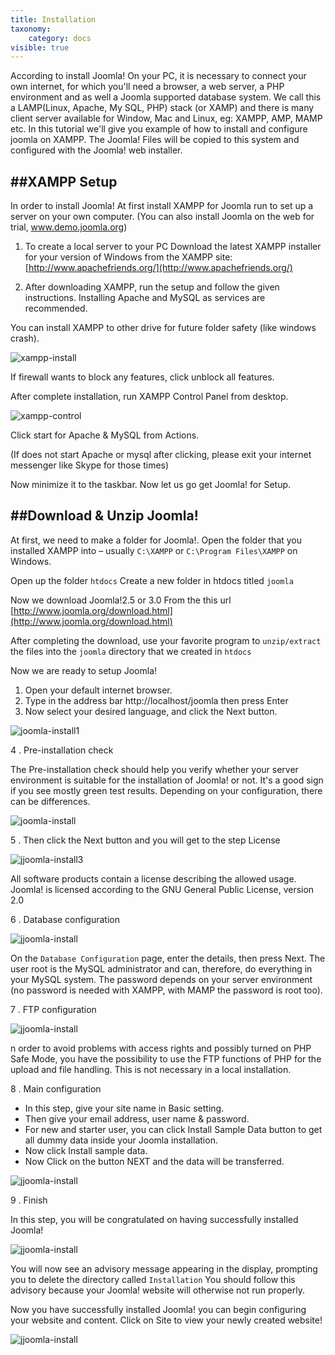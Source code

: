 ```yaml
---
title: Installation
taxonomy:
    category: docs
visible: true
---
```


According to install Joomla! On your PC, it is necessary to connect your own internet, for which you'll need a browser, a web server, a PHP environment and as well a Joomla supported database system. We call this a LAMP(Linux, Apache, My SQL, PHP) stack (or XAMP) and there is many client server available for Window, Mac and Linux, eg: XAMPP, AMP, MAMP etc. In this tutorial we'll give you example of how to install and configure joomla on XAMPP. The Joomla! Files will be copied to this system and configured with the Joomla! web installer.


##XAMPP Setup
----------
In order to install Joomla! At first install XAMPP for Joomla run to set up a server on your own computer. (You can also install Joomla on the web for trial, www.demo.joomla.org)

1. To create a local server to your PC Download the latest XAMPP installer for your version of Windows from the XAMPP site: [http://www.apachefriends.org/](http://www.apachefriends.org/)

1. After downloading XAMPP, run the setup and follow the given instructions. Installing Apache and MySQL as services are recommended.

You can install XAMPP to other drive for future folder safety (like windows crash).

![xampp-install](xampp-control.jpg)

If firewall wants to block any features, click unblock all features.

After complete installation, run XAMPP Control Panel from desktop.

![xampp-control](xampp-control.jpg)

Click start for Apache & MySQL from Actions.

(If does not start Apache or mysql after clicking, please exit your internet messenger like Skype for those times)

Now minimize it to the taskbar. Now let us go get Joomla! for Setup.

##Download & Unzip Joomla!
----------

At first, we need to make a folder for Joomla!. Open the folder that you installed XAMPP into – usually `C:\XAMPP` or `C:\Program Files\XAMPP` on Windows.

Open up the folder `htdocs` Create a new folder in htdocs titled `joomla`

Now we download Joomla!2.5 or 3.0 From the this url [http://www.joomla.org/download.html](http://www.joomla.org/download.html)

After completing the download, use your favorite program to `unzip/extract` the files into the `joomla` directory that we created in `htdocs`

Now we are ready to setup Joomla!

1. Open your default internet browser.
1. Type in the address bar http://localhost/joomla then press Enter
1. Now select your desired language, and click the Next button.

![joomla-install1](joomla-install1.jpg)

4 . Pre-installation check

The Pre-installation check should help you verify whether your server environment is suitable for the installation of Joomla! or not. It's a good sign if you see mostly green test results. Depending on your configuration, there can be differences.

![joomla-install](joomla-install2.jpg)

5 . Then click the Next button and you will get to the step License

![jjoomla-install3](joomla-install3.jpg)

All software products contain a license describing the allowed usage. Joomla! is licensed according to the GNU General Public License, version 2.0

6 . Database configuration

![jjoomla-install](joomla-install4.jpg)

On the `Database Configuration` page, enter the details, then press Next. The user root is the MySQL administrator and can, therefore, do everything in your MySQL system. The password depends on your server environment (no password is needed with XAMPP, with MAMP the password is root too).

7 . FTP configuration

![jjoomla-install](joomla-install5.jpg)

n order to avoid problems with access rights and possibly turned on PHP Safe Mode, you have the possibility to use the FTP functions of PHP for the upload and file handling. This is not necessary in a local installation.

8 . Main configuration
- In this step, give your site name in Basic setting.
- Then give your email address, user name & password.
- For new and starter user, you can click Install Sample Data button to get all dummy data inside your Joomla installation.
- Now click Install sample data.
- Now Click on the button NEXT and the data will be transferred.

![jjoomla-install](joomla-install6.jpg)

9 . Finish

In this step, you will be congratulated on having successfully installed Joomla!

![jjoomla-install](joomla-install7.jpg)

You will now see an advisory message appearing in the display, prompting you to delete the directory called `Installation` You should follow this advisory because your Joomla! website will otherwise not run properly.

Now you have successfully installed Joomla! you can begin configuring your website and content. Click on Site to view your newly created website!

![jjoomla-install](joomla-install8.jpg)